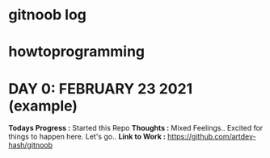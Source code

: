 # gitnoob log
# howtoprogramming

# DAY 0: FEBRUARY 23 2021 (example)
**Todays Progress :** Started this Repo
**Thoughts :** Mixed Feelings.. Excited for things to happen here. Let's go..
**Link to Work :** https://github.com/artdev-hash/gitnoob